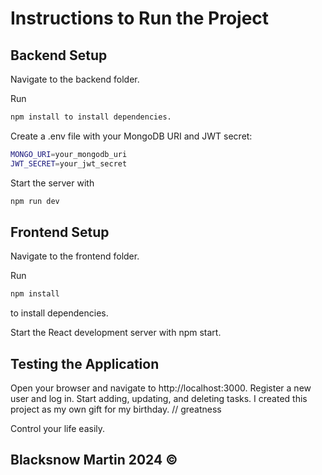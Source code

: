# Instructions to Run the Project
## Backend Setup


Navigate to the backend folder.

Run
```bash
npm install to install dependencies.
```

Create a .env file with your MongoDB URI and JWT secret:
```bash
MONGO_URI=your_mongodb_uri
JWT_SECRET=your_jwt_secret
```

Start the server with

```bash
npm run dev
```
## Frontend Setup

Navigate to the frontend folder.

Run
```bash
npm install 
```
to install dependencies.

Start the React development server with
npm start.

## Testing the Application

Open your browser and navigate to http://localhost:3000.
Register a new user and log in.
Start adding, updating, and deleting tasks.
I created this project as my own gift for my birthday.
// greatness

Control your life easily. 

## Blacksnow Martin 2024 ©
